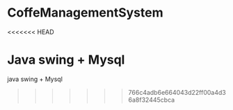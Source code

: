 # CoffeManagementSystem
<<<<<<< HEAD

Java swing + Mysql
=======
java swing + Mysql
>>>>>>> 766c4adb6e664043d22ff00a4d36a8f32445cbca

